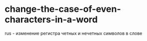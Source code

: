 # change-the-case-of-even-characters-in-a-word
rus - изменение регистра четных и нечетных символов в слове
